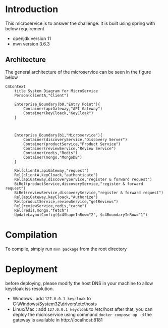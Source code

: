 # Introduction
This microservice is to answer the challenge. It is built using spring with below requirement
- openjdk version 11
- mvn version 3.6.3

## Architecture

The general architecture of the microservice can be seen in the figure below

```mermaid
C4Context   
    title System Diagram for MicroService
    Person(clientA,"Client")

    Enterprise_Boundary(b0,"Entry Point"){
        Container(apiGateway,"API Gateway")
        Container(keyCloack,"KeyCloak")
    }

    

    Enterprise_Boundary(b1,"Microservice"){
        Container(discoveryService,"Discovery Server")
        Container(productService,"Product Service")
        Container(reviewService,"Review Service")
        Container(redis,"Redis")
        Container(mongo,"MongoDB")
    }

    Rel(clientA,apiGateway,"request")
    Rel(clientA,keyCloack,"authenticate")
    Rel(apiGateway,discoveryService,"register & forward request")
    BiRel(productService,discoveryService,"register & forward request")
    BiRel(reviewService,discoveryService,"register & forward request")
    Rel(apiGateway,keyCloack,"Authorize")
    Rel(productService,reviewService,"getReviews")
    Rel(reviewService,redis,"cache")
    Rel(redis,mongo,"fetch")
    UpdateLayoutConfig($c4ShapeInRow="2", $c4BoundaryInRow="1")
```
# Compilation
To compile, simply run `mvn package` from the root directory

# Deployment
before deploying, please modify the host DNS in your machine to allow keycloak iss resolution. 
- Windows : add `127.0.0.1 keycloak` to C:\Windows\System32\drivers\etc\hosts
- Linux/Mac : add `127.0.0.1 keycloak` to /etc/host
after that, you can deploy the microservice using command `docker compose up -d`
the gateway is available in http://localhost:8181

